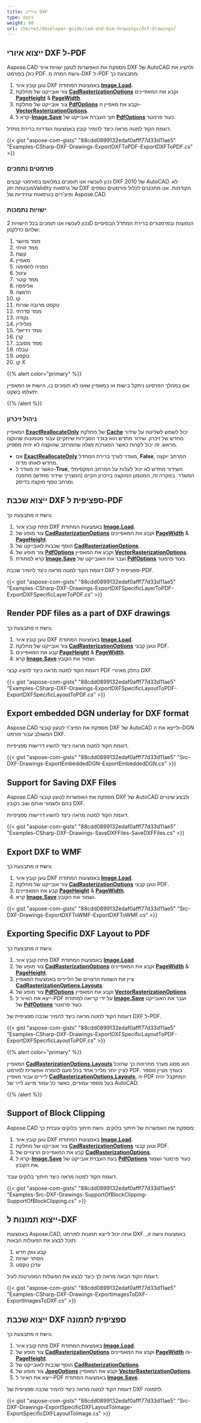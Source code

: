 ```yaml
---
title: איורים DXF
type: docs
weight: 60
url: /he/net/developer-guide/cad-and-bim-drawings/dxf-drawings/
---
```


## **ייצוא איורי DXF ל-PDF**

Aspose.CAD מספקת את האפשרות לטעון ישויות איור DXF של AutoCAD ולהציג את כולן בפורמט PDF. גישת המרה מ-DXF ל-PDF מתבצעת כך:

1. טען קובץ איור DXF באמצעות המתודת [**Image.Load**](https://reference.aspose.com/cad/net/aspose.cad/image/methods/load/index).
1. צור אובייקט של מחלקת [**CadRasterizationOptions**](https://reference.aspose.com/cad/net/aspose.cad.imageoptions/cadrasterizationoptions) וקבע את המאפיינים [**PageHeight**](https://reference.aspose.com/cad/net/aspose.cad.imageoptions/vectorrasterizationoptions/properties/pageheight) & [**PageWidth**](https://reference.aspose.com/cad/net/aspose.cad.imageoptions/vectorrasterizationoptions/properties/pagewidth).
1. צור אובייקט של מחלקת [**PdfOptions**](https://reference.aspose.com/cad/net/aspose.cad.imageoptions/pdfoptions) וקבע את מאפיין ה-[**VectorRasterizationOptions**](https://reference.aspose.com/cad/net/aspose.cad.imageoptions/vectorrasterizationoptions/properties/index).
1. קרא ל-[**Image.Save**](https://reference.aspose.com/cad/net/aspose.cad/image/methods/save/index) תוך העברת אובייקט של [**PdfOptions**](https://reference.aspose.com/cad/net/aspose.cad.imageoptions/pdfoptions) כעוד פרמטר.

דוגמת הקוד למטה מראה כיצד להמיר קובץ באמצעות הגדרות ברירת מחדל.

{{< gist "aspose-com-gists" "88cdd0899132edaf0afff77d33d11ae5" "Examples-CSharp-DXF-Drawings-ExportDXFToPDF-ExportDXFToPDF.cs" >}}

### **פורמטים נתמכים**

נכון לעכשיו אנו תומכים במלואם בפורמטי קבצים DXF 2010 של AutoCAD. לא מובטחת תקValidity של גרסאות DXF הקודמות. אנו מתכננים לכלול פורמטים נוספים ופיצ'רים בגרסאות עתידיות של Aspose.CAD.

### **ישויות נתמכות**

נכון לעכשיו אנו תומכים בכל הישויות 2D הנפוצות ובפרמטרים ברירת המחדל הבסיסיים שלהם כדלקמן:

1. ממד מיושר
1. ממד זוויתי
1. קשת
1. מאפיין
1. הפניה לחסימה
1. עיגול
1. ממד קוטר
1. אליפסה
1. הדגשה
1. קו
1. טקסט מרובה שורות
1. ממד סדרתי
1. נקודה
1. פוליליין
1. ממד רדיאלי
1. קרן
1. ממד מסובב
1. טבלה
1. טקסט
1. קו X

{{% alert color="primary" %}}

אם במהלך הפרסינג ניתקל בישות או במאפיין שאנו לא תומכים בו, הישות או המאפיין יתעלמו בשקט.

{{% /alert %}}

### **ניהול זיכרון**

המאפיין [**ExactReallocateOnly**](https://reference.aspose.com/cad/net/aspose.cad/cache/properties/exactreallocateonly) של מחלקת [**Cache**](https://reference.aspose.com/cad/net/aspose.cad/cache) יכול לשמש לשליטה על שידור מחדש של זיכרון. שידור מחדש הוא בגדר הסבירות שיתקיים עבור מטמונות שהוקצו מראש. זה יכול לקרות כאשר המערכת מגלה שהמרחב שהוקצה לא יהיה מספיק.

- אם [**ExactReallocateOnly**](https://reference.aspose.com/cad/net/aspose.cad/cache/properties/exactreallocateonly) מוגדר לערך ברירת המחדל, **False**, המרחב יוקצה מחדש לאותו מדיה.
- כאשר זה מוגדר ל-**True**, השידור מחדש לא יכול לעלות על המרחב המקסימלי המוגדר. במקרה זה, המטמון המוקצה בזיכרון הקיים (המצריך שידור מחדש) מתפנה ומרחב נוסף מוקצה בדיסק.

## **ייצוא שכבת DXF ספציפית ל-PDF**

גישת זו מתבצעת כך:

1. פתח קובץ איור DXF באמצעות המתודת [**Image.Load**](https://reference.aspose.com/cad/net/aspose.cad/image/methods/load/index).
1. צור מופע של [**CadRasterizationOptions**](https://reference.aspose.com/cad/net/aspose.cad.imageoptions/cadrasterizationoptions) וקבע את המאפיינים [**PageWidth**](https://reference.aspose.com/cad/net/aspose.cad.imageoptions/vectorrasterizationoptions/properties/pagewidth) & [**PageHeight**](https://reference.aspose.com/cad/net/aspose.cad.imageoptions/vectorrasterizationoptions/properties/pageheight).
1. הוסף שכבות לאובייקט של [**CadRasterizationOptions**](https://reference.aspose.com/cad/net/aspose.cad.imageoptions/cadrasterizationoptions).
1. צור מופע של [**PdfOptions**](https://reference.aspose.com/cad/net/aspose.cad.imageoptions/pdfoptions) וקבע את המאפיין [**VectorRasterizationOptions**](https://reference.aspose.com/cad/net/aspose.cad.imageoptions/vectorrasterizationoptions/properties/index).
1. קרא למתודת [**Image.Save**](https://reference.aspose.com/cad/net/aspose.cad/image/methods/save/index) ועבר את האובייקט של [**PdfOptions**](https://reference.aspose.com/cad/net/aspose.cad.imageoptions/pdfoptions) כעוד פרמטר.

דוגמת הקוד למטה מראה כיצד להמיר שכבת DXF ספציפית ל-PDF.

{{< gist "aspose-com-gists" "88cdd0899132edaf0afff77d33d11ae5" "Examples-CSharp-DXF-Drawings-ExportDXFSpecificLayerToPDF-ExportDXFSpecificLayerToPDF.cs" >}}

## **Render PDF files as a part of DXF drawings**

גישת זו מתבצעת כך:

1. טען קובץ איור DXF באמצעות המתודת [**Image.Load**](https://reference.aspose.com/cad/net/aspose.cad/image/methods/load/index).
1. צור אובייקט של מחלקת [**CadRasterizationOptions**](https://reference.aspose.com/cad/net/aspose.cad.imageoptions/cadrasterizationoptions) וטען קבצי PDF.
1. קבע את המאפיינים [**PageHeight**](https://reference.aspose.com/cad/net/aspose.cad.imageoptions/vectorrasterizationoptions/properties/pageheight) & [**PageWidth**](https://reference.aspose.com/cad/net/aspose.cad.imageoptions/vectorrasterizationoptions/properties/pagewidth).
1. קרא [**Image.Save**](https://reference.aspose.com/cad/net/aspose.cad/image/methods/save/index) ושמור את הקובץ.

דוגמת הקוד למטה מראה כיצד להציג קבצי PDF כחלק מאיורי DXF.

{{< gist "aspose-com-gists" "88cdd0899132edaf0afff77d33d11ae5" "Examples-CSharp-DXF-Drawings-ExportDXFSpecificLayoutToPDF-ExportDXFSpecificLayoutToPDF.cs" >}}

## **Export embedded DGN underlay for DXF format**

Aspose.CAD מספקת את הפיצ'ר לטעון קובצי DXF של AutoCAD ולייצא את ה-DGN המשולב עבור פורמט DXF.

דוגמת הקוד למטה מראה כיצד להשיג דרישות ספציפיות.

{{< gist "aspose-com-gists" "88cdd0899132edaf0afff77d33d11ae5" "Src-DXF-Drawings-ExportEmbeddedDGN-ExportEmbeddedDGN.cs" >}}

## **Support for Saving DXF Files**

Aspose.CAD מספקת את האפשרות לטעון קובצי DXF של AutoCAD ולבצע שינויים בהם ולשמור אותם שוב כקובץ DXF.

דוגמת הקוד למטה מראה כיצד להשיג דרישות ספציפיות.

{{< gist "aspose-com-gists" "88cdd0899132edaf0afff77d33d11ae5" "Examples-CSharp-DXF-Drawings-SaveDXFFiles-SaveDXFFiles.cs" >}}

## **Export DXF to WMF**

גישת זו מתבצעת כך:

1. טען קובץ איור DXF באמצעות המתודת [**Image.Load**](https://reference.aspose.com/cad/net/aspose.cad/image/methods/load/index).
1. צור אובייקט של מחלקת [**CadRasterizationOptions**](https://reference.aspose.com/cad/net/aspose.cad.imageoptions/cadrasterizationoptions) וטען קבצי PDF.
1. קבע את המאפיינים [**PageHeight**](https://reference.aspose.com/cad/net/aspose.cad.imageoptions/vectorrasterizationoptions/properties/pageheight) & [**PageWidth**](https://reference.aspose.com/cad/net/aspose.cad.imageoptions/vectorrasterizationoptions/properties/pagewidth).
1. קרא [**Image.Save**](https://reference.aspose.com/cad/net/aspose.cad/image/methods/save/index) ושמור את הקובץ.

{{< gist "aspose-com-gists" "88cdd0899132edaf0afff77d33d11ae5" "Src-DXF-Drawings-ExportDXFToWMF-ExportDXFToWMF.cs" >}}

## **Exporting Specific DXF Layout to PDF**

גישת זו מתבצעת כך:

1. פתח קובץ איור DXF באמצעות המתודת [**Image.Load**](https://reference.aspose.com/cad/net/aspose.cad/image/methods/load/index).
1. צור מופע של [**CadRasterizationOptions**](https://reference.aspose.com/cad/net/aspose.cad.imageoptions/cadrasterizationoptions) וקבע את המאפיינים [**PageWidth**](https://reference.aspose.com/cad/net/aspose.cad.imageoptions/vectorrasterizationoptions/properties/pagewidth) & [**PageHeight**](https://reference.aspose.com/cad/net/aspose.cad.imageoptions/vectorrasterizationoptions/properties/pageheight).
1. ציין את השמות הרצויים של הליירים באמצעות המאפיין [**CadRasterizationOptions.Layouts**](https://reference.aspose.com/cad/net/aspose.cad.imageoptions/cadrasterizationoptions/properties/layouts).
1. צור מופע של [**PdfOptions**](https://reference.aspose.com/cad/net/aspose.cad.imageoptions/pdfoptions) וקבע את המאפיין [**VectorRasterizationOptions**](https://reference.aspose.com/cad/net/aspose.cad.imageoptions/vectorrasterizationoptions/properties/index).
1. ייצא את האיור ל-PDF על ידי קריאה למתודת [**Image.Save**](https://reference.aspose.com/cad/net/aspose.cad/image/methods/save/index) ועבר את האובייקט של [**PdfOptions**](https://reference.aspose.com/cad/net/aspose.cad.imageoptions/pdfoptions) כעוד פרמטר.

דוגמת הקוד למטה מראה כיצד להמיר שכבה ספציפית של DXF ל-PDF.

{{< gist "aspose-com-gists" "88cdd0899132edaf0afff77d33d11ae5" "Examples-CSharp-DXF-Drawings-ExportDXFSpecificLayoutToPDF-ExportDXFSpecificLayoutToPDF.cs" >}}

{{% alert color="primary" %}}

המאפיין [**CadRasterizationOptions.Layouts**](https://reference.aspose.com/cad/net/aspose.cad.imageoptions/cadrasterizationoptions/properties/layouts) הוא מסוג מערך מחרוזות כך שתוכל לציין יותר מלייר אחד בכל פעם להמרה אפשרית לפורמט PDF. בעודך מציין מספר ליירים עבור מאפיין [**CadRasterizationOptions.Layouts**](https://reference.aspose.com/cad/net/aspose.cad.imageoptions/cadrasterizationoptions/properties/layouts), ה-PDF המתקבל יהיה בעל מספר עמודים, כאשר כל עמוד מייצג לייר של AutoCAD.

{{% /alert %}}

## **Support of Block Clipping**

Aspose.CAD מספקת את האפשרות של חיתוך בלוקים. גישת חיתוך בלוקים עובדת כך:

1. טען קובץ איור DXF באמצעות המתודת [**Image.Load**](https://reference.aspose.com/cad/net/aspose.cad/image/methods/load/index).
1. צור אובייקט של מחלקת [**CadRasterizationOptions**](https://reference.aspose.com/cad/net/aspose.cad.imageoptions/cadrasterizationoptions) וטען קבצי PDF.
1. קבע את המאפיינים הרצויים של [**CadRasterizationOptions**](https://reference.aspose.com/cad/net/aspose.cad.imageoptions/cadrasterizationoptions).
1. קרא ל-[**Image.Save**](https://reference.aspose.com/cad/net/aspose.cad/image/methods/save/index) בעת העברת אובייקט של [**PdfOptions**](https://reference.aspose.com/cad/net/aspose.cad.imageoptions/pdfoptions) כעוד פרמטר ושמור את הקובץ.

דוגמת הקוד למטה מראה כיצד חיתוך בלוקים עובד.

{{< gist "aspose-com-gists" "88cdd0899132edaf0afff77d33d11ae5" "Examples-Src-DXF-Drawings-SupportOfBlockClipping-SupportOfBlockClipping.cs" >}}

## **ייצוא תמונות ל-DXF**

באמצעות Aspose.CAD, אתה יכול לייצא תמונות לפורמט DXF. באמצעות גישה זו, תוכל לבצע את הפעולות הבאות:

1. קבע גופן חדש
1. הסתר ישויות
1. עדכן טקסט

דוגמת הקוד הבאה מראה לך כיצד לבצע את הפעולות המפורטות לעיל.

{{< gist "aspose-com-gists" "88cdd0899132edaf0afff77d33d11ae5" "Examples-CSharp-DXF-Drawings-ExportImagesToDXF-ExportImagesToDXF.cs" >}}

## **ייצוא שכבת DXF ספציפית לתמונה**

גישת זו מתבצעת כך:

1. פתח קובץ איור DXF באמצעות המתודת [**Image.Load**](https://reference.aspose.com/cad/net/aspose.cad/image/methods/load/index).
1. צור מופע של [**CadRasterizationOptions**](https://reference.aspose.com/cad/net/aspose.cad.imageoptions/cadrasterizationoptions) וקבע את המאפיינים [**PageWidth**](https://reference.aspose.com/cad/net/aspose.cad.imageoptions/vectorrasterizationoptions/properties/pagewidth) וה-[**PageHeight**](https://reference.aspose.com/cad/net/aspose.cad.imageoptions/vectorrasterizationoptions/properties/pageheight).
1. הוסף שכבות לאובייקט של [**CadRasterizationOptions**](https://reference.aspose.com/cad/net/aspose.cad.imageoptions/cadrasterizationoptions).
1. צור מופע של [**JpegOptions**](https://reference.aspose.com/cad/net/aspose.cad.imageoptions/jpegoptions) וקבע את המאפיין [**VectorRasterizationOptions**](https://reference.aspose.com/cad/net/aspose.cad.imageoptions/vectorrasterizationoptions/properties/index).
1. ייצא את האיור ל-PDF באמצעות המתודת [**Image.Save**](https://reference.aspose.com/cad/net/aspose.cad/image/methods/save/index).

דוגמת הקוד למטה מראה כיצד להמיר שכבה ספציפית של DXF לתמונה.

{{< gist "aspose-com-gists" "88cdd0899132edaf0afff77d33d11ae5" "Src-DXF-Drawings-ExportSpecificDXFLayoutToImage-ExportSpecificDXFLayoutToImage.cs" >}}
